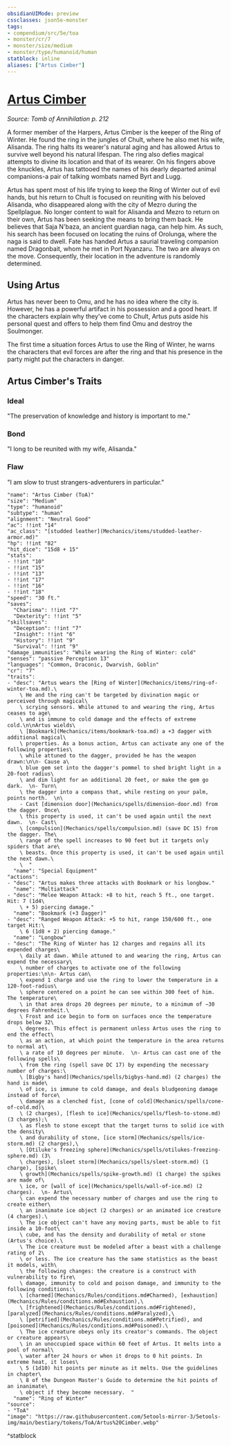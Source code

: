 ```yaml
---
obsidianUIMode: preview
cssclasses: json5e-monster
tags:
- compendium/src/5e/toa
- monster/cr/7
- monster/size/medium
- monster/type/humanoid/human
statblock: inline
aliases: ["Artus Cimber"]
---
```

# [Artus Cimber](Mechanics\bestiary\npc/artus-cimber-toa.md)
*Source: Tomb of Annihilation p. 212*  

A former member of the Harpers, Artus Cimber is the keeper of the Ring of Winter. He found the ring in the jungles of Chult, where he also met his wife, Alisanda. The ring halts its wearer's natural aging and has allowed Artus to survive well beyond his natural lifespan. The ring also defies magical attempts to divine its location and that of its wearer. On his fingers above the knuckles, Artus has tattooed the names of his dearly departed animal companions-a pair of talking wombats named Byrt and Lugg.

Artus has spent most of his life trying to keep the Ring of Winter out of evil hands, but his return to Chult is focused on reuniting with his beloved Alisanda, who disappeared along with the city of Mezro during the Spellplague. No longer content to wait for Alisanda and Mezro to return on their own, Artus has been seeking the means to bring them back. He believes that Saja N'baza, an ancient guardian naga, can help him. As such, his search has been focused on locating the ruins of Orolunga, where the naga is said to dwell. Fate has handed Artus a saurial traveling companion named Dragonbait, whom he met in Port Nyanzaru. The two are always on the move. Consequently, their location in the adventure is randomly determined.

## Using Artus

Artus has never been to Omu, and he has no idea where the city is. However, he has a powerful artifact in his possession and a good heart. If the characters explain why they've come to Chult, Artus puts aside his personal quest and offers to help them find Omu and destroy the Soulmonger.

The first time a situation forces Artus to use the Ring of Winter, he warns the characters that evil forces are after the ring and that his presence in the party might put the characters in danger.

## Artus Cimber's Traits

### Ideal

"The preservation of knowledge and history is important to me."

### Bond

"I long to be reunited with my wife, Alisanda."

### Flaw

"I am slow to trust strangers-adventurers in particular."

```statblock
"name": "Artus Cimber (ToA)"
"size": "Medium"
"type": "humanoid"
"subtype": "human"
"alignment": "Neutral Good"
"ac": !!int "14"
"ac_class": "[studded leather](Mechanics/items/studded-leather-armor.md)"
"hp": !!int "82"
"hit_dice": "15d8 + 15"
"stats":
- !!int "10"
- !!int "15"
- !!int "13"
- !!int "17"
- !!int "16"
- !!int "18"
"speed": "30 ft."
"saves":
  "Charisma": !!int "7"
  "Dexterity": !!int "5"
"skillsaves":
  "Deception": !!int "7"
  "Insight": !!int "6"
  "History": !!int "9"
  "Survival": !!int "9"
"damage_immunities": "While wearing the Ring of Winter: cold"
"senses": "passive Perception 13"
"languages": "Common, Draconic, Dwarvish, Goblin"
"cr": "7"
"traits":
- "desc": "Artus wears the [Ring of Winter](Mechanics/items/ring-of-winter-toa.md).\
    \ He and the ring can't be targeted by divination magic or perceived through magical\
    \ scrying sensors. While attuned to and wearing the ring, Artus ceases to age\
    \ and is immune to cold damage and the effects of extreme cold.\n\nArtus wields\
    \ [Bookmark](Mechanics/items/bookmark-toa.md) a +3 dagger with additional magical\
    \ properties. As a bonus action, Artus can activate any one of the following properties\
    \ while attuned to the dagger, provided he has the weapon drawn:\n\n- Cause a\
    \ blue gem set into the dagger's pommel to shed bright light in a 20-foot radius\
    \ and dim light for an additional 20 feet, or make the gem go dark.  \n- Turn\
    \ the dagger into a compass that, while resting on your palm, points north.  \n\
    - Cast [dimension door](Mechanics/spells/dimension-door.md) from the dagger. Once\
    \ this property is used, it can't be used again until the next dawn.  \n- Cast\
    \ [compulsion](Mechanics/spells/compulsion.md) (save DC 15) from the dagger. The\
    \ range of the spell increases to 90 feet but it targets only spiders that are\
    \ beasts. Once this property is used, it can't be used again until the next dawn.\
    \  "
  "name": "Special Equipment"
"actions":
- "desc": "Artus makes three attacks with Bookmark or his longbow."
  "name": "Multiattack"
- "desc": "Melee Weapon Attack: +8 to hit, reach 5 ft., one target. Hit: 7 (1d4\
    \ + 5) piercing damage."
  "name": "Bookmark (+3 Dagger)"
- "desc": "Ranged Weapon Attack: +5 to hit, range 150/600 ft., one target Hit:\
    \ 6 (1d8 + 2) piercing damage."
  "name": "Longbow"
- "desc": "The Ring of Winter has 12 charges and regains all its expended charges\
    \ daily at dawn. While attuned to and wearing the ring, Artus can expend the necessary\
    \ number of charges to activate one of the following properties:\n\n- Artus can\
    \ expend 1 charge and use the ring to lower the temperature in a 120-foot-radius\
    \ sphere centered on a point he can see within 300 feet of him. The temperature\
    \ in that area drops 20 degrees per minute, to a minimum of −30 degrees Fahrenheit.\
    \ Frost and ice begin to form on surfaces once the temperature drops below 32\
    \ degrees. This effect is permanent unless Artus uses the ring to end the effect\
    \ as an action, at which point the temperature in the area returns to normal at\
    \ a rate of 10 degrees per minute.  \n- Artus can cast one of the following spells\
    \ from the ring (spell save DC 17) by expending the necessary number of charges:\
    \ [Bigby's hand](Mechanics/spells/bigbys-hand.md) (2 charges) the hand is made\
    \ of ice, is immune to cold damage, and deals bludgeoning damage instead of force\
    \ damage as a clenched fist, [cone of cold](Mechanics/spells/cone-of-cold.md)\
    \ (2 charges), [flesh to ice](Mechanics/spells/flesh-to-stone.md) (3 charges);\
    \ as flesh to stone except that the target turns to solid ice with the density\
    \ and durability of stone, [ice storm](Mechanics/spells/ice-storm.md) (2 charges),\
    \ [Otiluke's freezing sphere](Mechanics/spells/otilukes-freezing-sphere.md) (3\
    \ charges), [sleet storm](Mechanics/spells/sleet-storm.md) (1 charge), [spike\
    \ growth](Mechanics/spells/spike-growth.md) (1 charge) the spikes are made of\
    \ ice, or [wall of ice](Mechanics/spells/wall-of-ice.md) (2 charges).  \n- Artus\
    \ can expend the necessary number of charges and use the ring to create either\
    \ an inanimate ice object (2 charges) or an animated ice creature (4 charges).\
    \ The ice object can't have any moving parts, must be able to fit inside a 10-foot\
    \ cube, and has the density and durability of metal or stone (Artus's choice).\
    \ The ice creature must be modeled after a beast with a challenge rating of 2\
    \ or less. The ice creature has the same statistics as the beast it models, with\
    \ the following changes: the creature is a construct with vulnerability to fire\
    \ damage, immunity to cold and poison damage, and immunity to the following conditions:\
    \ [charmed](Mechanics/Rules/conditions.md#Charmed), [exhaustion](Mechanics/Rules/conditions.md#Exhaustion),\
    \ [frightened](Mechanics/Rules/conditions.md#Frightened), [paralyzed](Mechanics/Rules/conditions.md#Paralyzed),\
    \ [petrified](Mechanics/Rules/conditions.md#Petrified), and [poisoned](Mechanics/Rules/conditions.md#Poisoned).\
    \ The ice creature obeys only its creator's commands. The object or creature appears\
    \ in an unoccupied space within 60 feet of Artus. It melts into a pool of normal\
    \ water after 24 hours or when it drops to 0 hit points. In extreme heat, it loses\
    \ 5 (1d10) hit points per minute as it melts. Use the guidelines in chapter\
    \ 8 of the Dungeon Master's Guide to determine the hit points of an inanimate\
    \ object if they become necessary.  "
  "name": "Ring of Winter"
"source":
- "ToA"
"image": "https://raw.githubusercontent.com/5etools-mirror-3/5etools-img/main/bestiary/tokens/ToA/Artus%20Cimber.webp"
```
^statblock